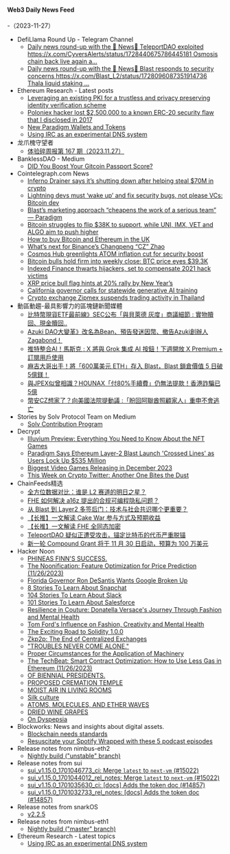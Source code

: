 #### Web3 Daily News Feed
-（2023-11-27）

- DefiLlama Round Up - Telegram Channel
  - [Daily news round-up with the 🦙 News📰 TeleportDAO exploited https://x.com/CyversAlerts/status/1728440675786445181 Osmosis chain back live again a...](https://t.me/defillama_tg/1237)
  - [Daily news round-up with the 🦙 News📰 Blast responds to security concerns https://x.com/Blast_L2/status/1728096087351914736 Thala liquid staking ...](https://t.me/defillama_tg/1235)
- Ethereum Research - Latest posts
  - [Leveraging an existing PKI for a trustless and privacy preserving identity verification scheme](https://ethresear.ch/t/leveraging-an-existing-pki-for-a-trustless-and-privacy-preserving-identity-verification-scheme/15154/2)
  - [Poloniex hacker lost $2,500,000 to a known ERC-20 security flaw that I disclosed in 2017](https://ethresear.ch/t/poloniex-hacker-lost-2-500-000-to-a-known-erc-20-security-flaw-that-i-disclosed-in-2017/17387/5)
  - [New Paradigm Wallets and Tokens](https://ethresear.ch/t/new-paradigm-wallets-and-tokens/15947/3)
  - [Using IRC as an experimental DNS system](https://ethresear.ch/t/using-irc-as-an-experimental-dns-system/17523/1)
- 龙爪槐守望者
  - [体验碎周报第 167 期（2023.11.27）](https://www.ftium4.com/ux-weekly-167.html)
- BanklessDAO - Medium
  - [DID You Boost Your Gitcoin Passport Score?](https://medium.com/bankless-dao/did-you-boost-your-gitcoin-passport-score-cda81c4726cb?source=rss----2e8b6adb479c---4)
- Cointelegraph.com News
  - [Inferno Drainer says it’s shutting down after helping steal $70M in crypto](https://cointelegraph.com/news/inferno-drainer-shut-down-after-stealing-millions-crypto-wallet-scam-kit)
  - [Lightning devs must ‘wake up’ and fix security bugs, not please VCs: Bitcoin dev](https://cointelegraph.com/news/lightning-developers-wake-up-fix-replacement-cycling-bitcoin-dev)
  - [Blast’s marketing approach “cheapens the work of a serious team” — Paradigm](https://cointelegraph.com/news/blast-marketing-cheapens-work-serious-team-paradigm)
  - [Bitcoin struggles to flip $38K to support, while UNI, IMX, VET and ALGO aim to push higher](https://cointelegraph.com/news/bitcoin-struggles-to-flip-38k-to-support-while-uni-imx-vet-and-algo-aim-to-push-higher)
  - [How to buy Bitcoin and Ethereum in the UK](https://cointelegraph.com/news/how-to-buy-bitcoin-and-ethereum-in-the-uk)
  - [What’s next for Binance’s Changpeng “CZ” Zhao](https://cointelegraph.com/news/what-next-binance-changpeng-cz-zhao)
  - [Cosmos Hub greenlights ATOM inflation cut for security boost](https://cointelegraph.com/news/cosmos-hub-greenlights-atom-inflation-cut-for-security-boost)
  - [Bitcoin bulls hold firm into weekly close: BTC price eyes $39.3K](https://cointelegraph.com/news/bitcoin-bulls-hold-weekly-close-btc-price-39-3-k)
  - [Indexed Finance thwarts hijackers, set to compensate 2021 hack victims](https://cointelegraph.com/news/indexed-finance-thwarts-hijackers-set-to-compensate-2021-hack-victims)
  - [XRP price bull flag hints at 20% rally by New Year’s](https://cointelegraph.com/news/xrp-price-bull-flag-20-rally-new-year-eve)
  - [California governor calls for statewide generative AI training](https://cointelegraph.com/news/california-governor-gavin-newsom-gen-ai)
  - [Crypto exchange Zipmex suspends trading activity in Thailand](https://cointelegraph.com/news/exchange-zipmex-suspends-trading-thailand)
- 動區動趨-最具影響力的區塊鏈新聞媒體
  - [比特幣現貨ETF最前線》SEC公布「與貝萊德 灰度」商議細節 : 實物贖回、現金贖回..](https://www.blocktempo.com/sec-discussed-btc-etf-with-grayscale-and-blackrock/)
  - [Azuki DAO大變革》改名為Bean、預告發迷因幣、撤告Azuki創辦人Zagabond！](https://www.blocktempo.com/azuki-dao-rebrands-to-bean/)
  - [推特整合AI！馬斯克 : X 將與 Grok 集成 AI 按鈕！下週開放 X Premium + 訂閱用戶使用](https://www.blocktempo.com/x-will-add-a-grok-analysis-button-under-posts/)
  - [麻吉大哥出手！將「600萬美元 ETH」存入 Blast，Blast 鎖倉價值 5 日破5億鎂！](https://www.blocktempo.com/machibigbrother-deposited-3k-eth-into-blast/)
  - [與JPEX似曾相識？HOUNAX「付80%手續費」仍無法提款！香港詐騙已5億](https://www.blocktempo.com/hounax-crypto-currency-platform-scam/)
  - [幣安CZ想家了？向美國法院提動議 :「盼回阿聯酋照顧家人」重申不會逃亡](https://www.blocktempo.com/cz-asks-judge-to-let-him-leave-u-s/)
- Stories by Solv Protocol Team on Medium
  - [Solv Contribution Program](https://solvprotocol.medium.com/solv-contribution-program-a1975ec0b26d?source=rss-86cf48717cc5------2)
- Decrypt
  - [Illuvium Preview: Everything You Need to Know About the NFT Games](https://decrypt.co/207455/illuvium-preview-everything-need-know-about-nft-games)
  - [Paradigm Says Ethereum Layer-2 Blast Launch 'Crossed Lines' as Users Lock Up $535 Million](https://decrypt.co/207548/paradigm-says-ethereum-layer-2-blast-launch-crossed-lines-users-lock-up-535-million)
  - [Biggest Video Games Releasing in December 2023](https://decrypt.co/207495/biggest-video-games-releasing-december-2023)
  - [This Week on Crypto Twitter: Another One Bites the Dust](https://decrypt.co/207525/this-week-on-crypto-twitter-cz-blast)
- ChainFeeds精选
  - [全方位数据对比：谁是 L2 赛道的明日之星？](https://mirror.xyz/0x30bF18409211FB048b8Abf44c27052c93cF329F2/VjWUAMQNDMf2p3q5WZKydLprUNtP8xjvk8m9e07r7DY)
  - [FHE 如何解决 a16z 提出的合规可编程隐私问题？](https://www.theblockbeats.info/news/47882)
  - [从 Blast 到 Layer2 多签后门：技术与社会共识哪个更重要？](https://www.techflowpost.com/article/detail_14653.html)
  - [【长推】一文解读 Cake War 参与方式及预期收益](https://twitter.com/nintendodoomed/status/1728353134018506832)
  - [【长推】一文解读 FHE 全同态加密](https://twitter.com/i/web/status/1728299169897754719)
  - [TeleportDAO 疑似正遭受攻击，锚定比特币的代币严重脱锚](https://x.com/0xbobie/status/1728393096474599763)
  - [新一轮 Compound Grant 将于 11 月 30 日启动，预算为 100 万美元](https://x.com/compoundgrants/status/1728368708891099367)
- Hacker Noon
  - [PHINEAS FINN'S SUCCESS.](https://hackernoon.com/phineas-finns-success?source=rss)
  - [The Noonification: Feature Optimization for Price Prediction (11/26/2023)](https://hackernoon.com/11-26-2023-noonification?source=rss)
  - [Florida Governor Ron DeSantis Wants Google Broken Up](https://hackernoon.com/florida-governor-ron-desantis-wants-google-broken-up?source=rss)
  - [8 Stories To Learn About Snapchat](https://hackernoon.com/8-stories-to-learn-about-snapchat?source=rss)
  - [104 Stories To Learn About Slack](https://hackernoon.com/104-stories-to-learn-about-slack?source=rss)
  - [101 Stories To Learn About Salesforce](https://hackernoon.com/101-stories-to-learn-about-salesforce?source=rss)
  - [Resilience in Couture: Donatella Versace's Journey Through Fashion and Mental Health](https://hackernoon.com/resilience-in-couture-donatella-versaces-journey-through-fashion-and-mental-health?source=rss)
  - [Tom Ford's Influence on Fashion, Creativity and Mental Health](https://hackernoon.com/tom-fords-influence-on-fashion-journey-through-creativity-and-mental-health?source=rss)
  - [The Exciting Road to Solidity 1.0.0](https://hackernoon.com/the-exciting-road-to-solidity-100?source=rss)
  - [Zkp2p: The End of Centralized Exchanges](https://hackernoon.com/zkp2p-the-end-of-centralized-exchanges?source=rss)
  - ["TROUBLES NEVER COME ALONE."](https://hackernoon.com/troubles-never-come-alone?source=rss)
  - [Proper Circumstances for the Application of Machinery](https://hackernoon.com/proper-circumstances-for-the-application-of-machinery?source=rss)
  - [The TechBeat: Smart Contract Optimization: How to Use Less Gas in Ethereum (11/26/2023)](https://hackernoon.com/11-26-2023-techbeat?source=rss)
  - [OF BIENNIAL PRESIDENTS.](https://hackernoon.com/of-biennial-presidents?source=rss)
  - [PROPOSED CREMATION TEMPLE](https://hackernoon.com/proposed-cremation-temple?source=rss)
  - [MOIST AIR IN LIVING ROOMS](https://hackernoon.com/moist-air-in-living-rooms?source=rss)
  - [Silk culture](https://hackernoon.com/silk-culture?source=rss)
  - [ATOMS, MOLECULES, AND ETHER WAVES](https://hackernoon.com/atoms-molecules-and-ether-waves?source=rss)
  - [DRIED WINE GRAPES](https://hackernoon.com/dried-wine-grapes?source=rss)
  - [On Dyspepsia](https://hackernoon.com/on-dyspepsia?source=rss)
- Blockworks: News and insights about digital assets.
  - [Blockchain needs standards](https://blockworks.co/news/blockchain-audit-security-standards)
  - [Resuscitate your Spotify Wrapped with these 5 podcast episodes](https://blockworks.co/news/spotify-wrapped-2023-podcast-roundup)
- Release notes from nimbus-eth2
  - [Nightly build ("unstable" branch)](https://github.com/status-im/nimbus-eth2/releases/tag/nightly)
- Release notes from sui
  - [sui_v1.15.0_1701046773_ci: Merge `latest` to `next-vm` (#15022)](https://github.com/MystenLabs/sui/releases/tag/sui_v1.15.0_1701046773_ci)
  - [sui_v1.15.0_1701044012_rel_notes: Merge `latest` to `next-vm` (#15022)](https://github.com/MystenLabs/sui/releases/tag/sui_v1.15.0_1701044012_rel_notes)
  - [sui_v1.15.0_1701035630_ci: [docs] Adds the token doc (#14857)](https://github.com/MystenLabs/sui/releases/tag/sui_v1.15.0_1701035630_ci)
  - [sui_v1.15.0_1701032733_rel_notes: [docs] Adds the token doc (#14857)](https://github.com/MystenLabs/sui/releases/tag/sui_v1.15.0_1701032733_rel_notes)
- Release notes from snarkOS
  - [v2.2.5](https://github.com/AleoHQ/snarkOS/releases/tag/v2.2.5)
- Release notes from nimbus-eth1
  - [Nightly build ("master" branch)](https://github.com/status-im/nimbus-eth1/releases/tag/nightly)
- Ethereum Research - Latest topics
  - [Using IRC as an experimental DNS system](https://ethresear.ch/t/using-irc-as-an-experimental-dns-system/17523)
